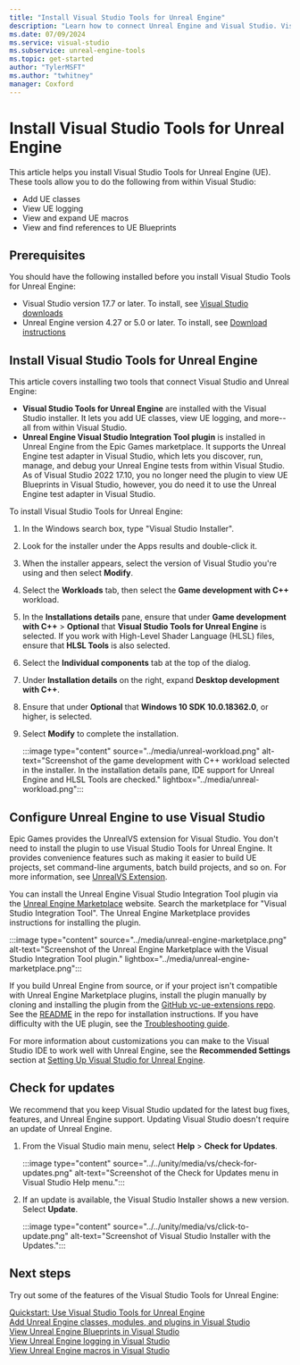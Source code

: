 ```yaml
---
title: "Install Visual Studio Tools for Unreal Engine"
description: "Learn how to connect Unreal Engine and Visual Studio. Visual Studio Tools for Unreal Engine offers support for writing and debugging C++ Unreal Engine games."
ms.date: 07/09/2024
ms.service: visual-studio
ms.subservice: unreal-engine-tools
ms.topic: get-started
author: "TylerMSFT"
ms.author: "twhitney"
manager: Coxford
---
```


# Install Visual Studio Tools for Unreal Engine

This article helps you install Visual Studio Tools for Unreal Engine (UE). These tools allow you to do the following from within Visual Studio:
- Add UE classes
- View UE logging
- View and expand UE macros
- View and find references to UE Blueprints

## Prerequisites

You should have the following installed before you install Visual Studio Tools for Unreal Engine:

- Visual Studio version 17.7 or later. To install, see [Visual Studio downloads](https://visualstudio.microsoft.com/downloads/?cid=learn-onpage-download-cta)
- Unreal Engine version 4.27 or 5.0 or later. To install, see [Download instructions](https://www.unrealengine.com/download)

## Install Visual Studio Tools for Unreal Engine

This article covers installing two tools that connect Visual Studio and Unreal Engine:

- **Visual Studio Tools for Unreal Engine** are installed with the Visual Studio installer. It lets you add UE classes, view UE logging, and more--all from within Visual Studio.
- **Unreal Engine Visual Studio Integration Tool plugin** is installed in Unreal Engine from the Epic Games marketplace. It supports the Unreal Engine test adapter in Visual Studio, which lets you discover, run, manage, and debug your Unreal Engine tests from within Visual Studio. As of Visual Studio 2022 17.10, you no longer need the plugin to view UE Blueprints in Visual Studio, however, you do need it to use the Unreal Engine test adapter in Visual Studio.

To install Visual Studio Tools for Unreal Engine:

1. In the Windows search box, type "Visual Studio Installer".
1. Look for the installer under the Apps results and double-click it.
1. When the installer appears, select the version of Visual Studio you're using and then select **Modify**.
1. Select the **Workloads** tab, then select the **Game development with C++** workload.
1. In the **Installations details** pane, ensure that under **Game development with C++** > **Optional** that **Visual Studio Tools for Unreal Engine** is selected. If you work with High-Level Shader Language (HLSL) files, ensure that **HLSL Tools** is also selected.
1. Select the **Individual components** tab at the top of the dialog.
1. Under **Installation details** on the right, expand **Desktop development with C++**.
1. Ensure that under **Optional** that **Windows 10 SDK 10.0.18362.0**, or higher, is selected.
1. Select **Modify** to complete the installation.

   :::image type="content" source="../media/unreal-workload.png" alt-text="Screenshot of the game development with C++ workload selected in the installer. In the installation details pane, IDE support for Unreal Engine and HLSL Tools are checked." lightbox="../media/unreal-workload.png":::

## Configure Unreal Engine to use Visual Studio

Epic Games provides the UnrealVS extension for Visual Studio. You don't need to install the plugin to use Visual Studio Tools for Unreal Engine. It provides convenience features such as making it easier to build UE projects, set command-line arguments, batch build projects, and so on. For more information, see [UnrealVS Extension](https://docs.unrealengine.com/using-the-unrealvs-extension-for-unreal-engine-cplusplus-projects/).

You can install the Unreal Engine Visual Studio Integration Tool plugin via the [Unreal Engine Marketplace](https://aka.ms/vsituemarketplace) website. Search the marketplace for "Visual Studio Integration Tool". The Unreal Engine Marketplace provides instructions for installing the plugin.

   :::image type="content" source="../media/unreal-engine-marketplace.png" alt-text="Screenshot of the Unreal Engine Marketplace with the Visual Studio Integration Tool plugin." lightbox="../media/unreal-engine-marketplace.png":::

If you build Unreal Engine from source, or if your project isn't compatible with Unreal Engine Marketplace plugins, install the plugin manually by cloning and installing the plugin from the [GitHub vc-ue-extensions repo](https://aka.ms/vc-ue-extensions). See the [README](https://github.com/microsoft/vc-ue-extensions#unreal-engine-plugin-for-visual-studio) in the repo for installation instructions. If you have difficulty with the UE plugin, see the [Troubleshooting guide](https://github.com/microsoft/vc-ue-extensions/blob/main/Docs/Troubleshooting.md).

For more information about customizations you can make to the Visual Studio IDE to work well with Unreal Engine, see the **Recommended Settings** section at [Setting Up Visual Studio for Unreal Engine](https://docs.unrealengine.com/en-US/setting-up-visual-studio-development-environment-for-cplusplus-projects-in-unreal-engine/).

## Check for updates

We recommend that you keep Visual Studio updated for the latest bug fixes, features, and Unreal Engine support. Updating Visual Studio doesn't require an update of Unreal Engine.

1. From the Visual Studio main menu, select **Help** > **Check for Updates**.

   :::image type="content" source="../../unity/media/vs/check-for-updates.png" alt-text="Screenshot of the Check for Updates menu in Visual Studio Help menu.":::

1. If an update is available, the Visual Studio Installer shows a new version. Select **Update**.

   :::image type="content" source="../../unity/media/vs/click-to-update.png" alt-text="Screenshot of Visual Studio Installer with the Updates.":::

## Next steps

Try out some of the features of the Visual Studio Tools for Unreal Engine:

[Quickstart: Use Visual Studio Tools for Unreal Engine](vs-tools-unreal-quickstart.md)\
[Add Unreal Engine classes, modules, and plugins in Visual Studio](vs-tools-unreal-add-class-module-plugin.md)\
[View Unreal Engine Blueprints in Visual Studio](vs-tools-unreal-view-blueprints.md)\
[View Unreal Engine logging in Visual Studio](vs-tools-unreal-logging.md)\
[View Unreal Engine macros in Visual Studio](vs-tools-unreal-view-macros.md)
